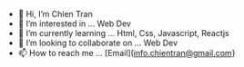 - 👋 Hi, I’m Chien Tran
- 👀 I’m interested in ... Web Dev
- 🌱 I’m currently learning ... Html, Css, Javascript, Reactjs
- 💞️ I’m looking to collaborate on ... Web Dev
- 📫 How to reach me ... [Email](info.chientran@gmail.com}

